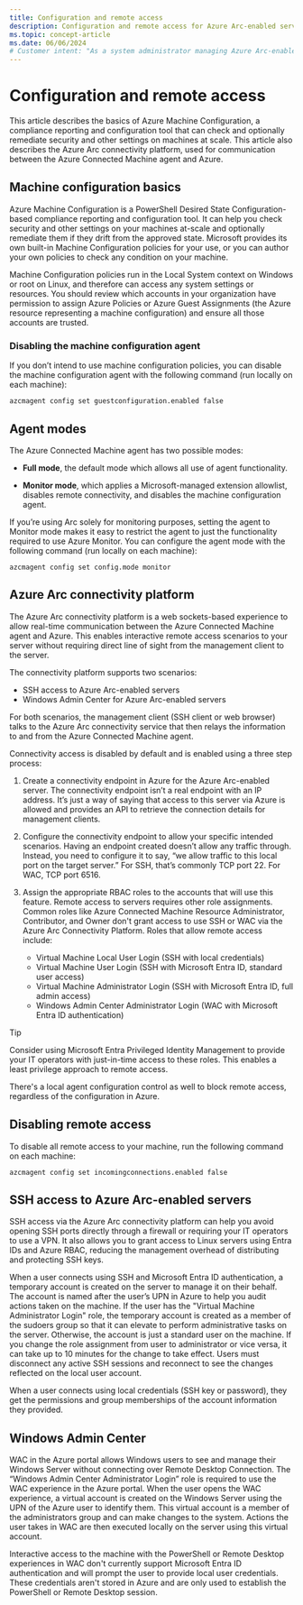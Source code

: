 ```yaml
---
title: Configuration and remote access
description: Configuration and remote access for Azure Arc-enabled servers.
ms.topic: concept-article
ms.date: 06/06/2024
# Customer intent: "As a system administrator managing Azure Arc-enabled servers, I want to configure secure remote access and check compliance settings at scale, so that I can efficiently maintain system integrity and control access without compromising security."
---
```


# Configuration and remote access

This article describes the basics of Azure Machine Configuration, a compliance reporting and configuration tool that can check and optionally remediate security and other settings on machines at scale. This article also describes the Azure Arc connectivity platform, used for communication between the Azure Connected Machine agent and Azure.

## Machine configuration basics

Azure Machine Configuration is a PowerShell Desired State Configuration-based compliance reporting and configuration tool. It can help you check security and other settings on your machines at-scale and optionally remediate them if they drift from the approved state. Microsoft provides its own built-in Machine Configuration policies for your use, or you can author your own policies to check any condition on your machine.

Machine Configuration policies run in the Local System context on Windows or root on Linux, and therefore can access any system settings or resources. You should review which accounts in your organization have permission to assign Azure Policies or Azure Guest Assignments (the Azure resource representing a machine configuration) and ensure all those accounts are trusted.

### Disabling the machine configuration agent

If you don’t intend to use machine configuration policies, you can disable the machine configuration agent with the following command (run locally on each machine):

`azcmagent config set guestconfiguration.enabled false`

## Agent modes

The Azure Connected Machine agent has two possible modes:

- **Full mode**, the default mode which allows all use of agent functionality.

- **Monitor mode**, which applies a Microsoft-managed extension allowlist, disables remote connectivity, and disables the machine configuration agent.

If you’re using Arc solely for monitoring purposes, setting the agent to Monitor mode makes it easy to restrict the agent to just the functionality required to use Azure Monitor. You can configure the agent mode with the following command (run locally on each machine):

`azcmagent config set config.mode monitor`

## Azure Arc connectivity platform

The Azure Arc connectivity platform is a web sockets-based experience to allow real-time communication between the Azure Connected Machine agent and Azure. This enables interactive remote access scenarios to your server without requiring direct line of sight from the management client to the server.

The connectivity platform supports two scenarios:

- SSH access to Azure Arc-enabled servers
- Windows Admin Center for Azure Arc-enabled servers

For both scenarios, the management client (SSH client or web browser) talks to the Azure Arc connectivity service that then relays the information to and from the Azure Connected Machine agent.

Connectivity access is disabled by default and is enabled using a three step process:

1. Create a connectivity endpoint in Azure for the Azure Arc-enabled server. The connectivity endpoint isn’t a real endpoint with an IP address. It’s just a way of saying that access to this server via Azure is allowed and provides an API to retrieve the connection details for management clients.

1. Configure the connectivity endpoint to allow your specific intended scenarios. Having an endpoint created doesn’t allow any traffic through. Instead, you need to configure it to say, “we allow traffic to this local port on the target server.” For SSH, that’s commonly TCP port 22. For WAC, TCP port 6516.

1. Assign the appropriate RBAC roles to the accounts that will use this feature. Remote access to servers requires other role assignments. Common roles like Azure Connected Machine Resource Administrator, Contributor, and Owner don't grant access to use SSH or WAC via the Azure Arc Connectivity Platform. Roles that allow remote access include:

    - Virtual Machine Local User Login (SSH with local credentials)
    - Virtual Machine User Login (SSH with Microsoft Entra ID, standard user access)
    - Virtual Machine Administrator Login (SSH with Microsoft Entra ID, full admin access)
    - Windows Admin Center Administrator Login (WAC with Microsoft Entra ID authentication)

> [!TIP]
> Consider using Microsoft Entra Privileged Identity Management to provide your IT operators with just-in-time access to these roles. This enables a least privilege approach to remote access.
> 

There's a local agent configuration control as well to block remote access, regardless of the configuration in Azure.

## Disabling remote access

To disable all remote access to your machine, run the following command on each machine:

`azcmagent config set incomingconnections.enabled false`

## SSH access to Azure Arc-enabled servers

SSH access via the Azure Arc connectivity platform can help you avoid opening SSH ports directly through a firewall or requiring your IT operators to use a VPN. It also allows you to grant access to Linux servers using Entra IDs and Azure RBAC, reducing the management overhead of distributing and protecting SSH keys.

When a user connects using SSH and Microsoft Entra ID authentication, a temporary account is created on the server to manage it on their behalf. The account is named after the user’s UPN in Azure to help you audit actions taken on the machine. If the user has the "Virtual Machine Administrator Login" role, the temporary account is created as a member of the sudoers group so that it can elevate to perform administrative tasks on the server. Otherwise, the account is just a standard user on the machine. If you change the role assignment from user to administrator or vice versa, it can take up to 10 minutes for the change to take effect. Users must disconnect any active SSH sessions and reconnect to see the changes reflected on the local user account.

When a user connects using local credentials (SSH key or password), they get the permissions and group memberships of the account information they provided.

## Windows Admin Center

WAC in the Azure portal allows Windows users to see and manage their Windows Server without connecting over Remote Desktop Connection. The “Windows Admin Center Administrator Login” role is required  to use the WAC experience in the Azure portal. When the user opens the WAC experience, a virtual account is created on the Windows Server using the UPN of the Azure user to identify them. This virtual account is a member of the administrators group and can make changes to the system. Actions the user takes in WAC are then executed locally on the server using this virtual account.

Interactive access to the machine with the PowerShell or Remote Desktop experiences in WAC don't currently support Microsoft Entra ID authentication and will prompt the user to provide local user credentials. These credentials aren't stored in Azure and are only used to establish the PowerShell or Remote Desktop session.
